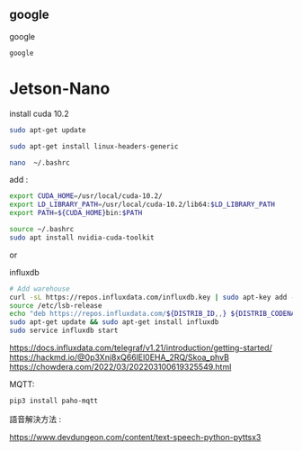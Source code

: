 ## google  
google
```
google
```


# Jetson-Nano

install cuda 10.2

```bash
sudo apt-get update
```

```bash
sudo apt-get install linux-headers-generic
```

```bash
nano  ~/.bashrc
```
add :
```bash
export CUDA_HOME=/usr/local/cuda-10.2/
export LD_LIBRARY_PATH=/usr/local/cuda-10.2/lib64:$LD_LIBRARY_PATH
export PATH=${CUDA_HOME}bin:$PATH
```

```bash
source ~/.bashrc
sudo apt install nvidia-cuda-toolkit
```
or 

influxdb
```bash
# Add warehouse 
curl -sL https://repos.influxdata.com/influxdb.key | sudo apt-key add -
source /etc/lsb-release
echo "deb https://repos.influxdata.com/${DISTRIB_ID,,} ${DISTRIB_CODENAME} stable" | sudo tee /etc/apt/sources.list.d/influxdb.list
sudo apt-get update && sudo apt-get install influxdb
sudo service influxdb start
```
https://docs.influxdata.com/telegraf/v1.21/introduction/getting-started/
https://hackmd.io/@0p3Xnj8xQ66lEl0EHA_2RQ/Skoa_phvB
https://chowdera.com/2022/03/202203100619325549.html

MQTT:
```bash
pip3 install paho-mqtt
```

語音解決方法 :

https://www.devdungeon.com/content/text-speech-python-pyttsx3
